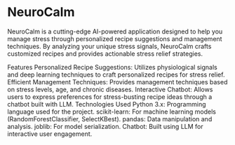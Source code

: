 # NeuroCalm

NeuroCalm is a cutting-edge AI-powered application designed to help you manage stress through personalized recipe suggestions and management techniques. By analyzing your unique stress signals, NeuroCalm crafts customized recipes and provides actionable stress relief strategies.

Features
Personalized Recipe Suggestions: Utilizes physiological signals and deep learning techniques to craft personalized recipes for stress relief.
Efficient Management Techniques: Provides management techniques based on stress levels, age, and chronic diseases.
Interactive Chatbot: Allows users to express preferences for stress-busting recipe ideas through a chatbot built with LLM.
Technologies Used
Python 3.x: Programming language used for the project.
scikit-learn: For machine learning models (RandomForestClassifier, SelectKBest).
pandas: Data manipulation and analysis.
joblib: For model serialization.
Chatbot: Built using LLM for interactive user engagement.
